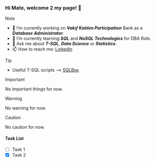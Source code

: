 ### Hi Mate, welcome 2 my page! 👋
> [!NOTE]
> - 🔭 I’m currently working on **_Vakıf Katılım Participation_** Bank as a _**Database Administrator**_.
> - 🌱 I’m currently learning _**SQL**_ and _**NoSQL Technologies**_ for DBA Role.
> - 💬 Ask me about **_T-SQL_**, _**Data Science**_ or _**Statistics**_.
> - 📫 How to reach me: [LinkedIn](https://www.linkedin.com/in/isikosman/)

> [!TIP]
> - Useful T-SQL scripts --> [SQLBox](https://github.com/kisinamso/SQLBox)

> [!IMPORTANT]
> No important things for now.

> [!WARNING]
> No warning for now.

> [!CAUTION]
> No caution for now.

#### Task List
- [ ]  Task 1
- [x] Task 2
